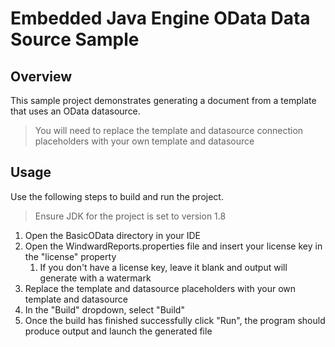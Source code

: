 # Embedded Java Engine OData Data Source Sample

## Overview
This sample project demonstrates generating a document from a template that uses an OData datasource.

> You will need to replace the template and datasource connection placeholders with your own template and datasource

## Usage
Use the following steps to build and run the project.

> Ensure JDK for the project is set to version 1.8

1. Open the BasicOData directory in your IDE
2. Open the WindwardReports.properties file and insert your license key in the "license" property
    1. If you don't have a license key, leave it blank and output will generate with a watermark
3. Replace the template and datasource placeholders with your own template and datasource
4. In the "Build" dropdown, select "Build"
5. Once the build has finished successfully click "Run", the program should produce output and launch the generated file